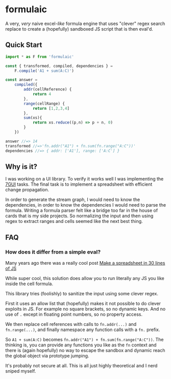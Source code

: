 # formulaic

A very, _very_ naive excel-_like_ formula engine that uses "clever" regex search replace to create a (hopefully) sandboxed JS script that is then eval'd.

## Quick Start

```js
import * as F from 'formulaic'

const { transformed, compiled, dependencies } = 
    F.compile('A1 + sum(A:C)')

const answer = 
    compiled({
        addr(cellReference) {
            return 4
        },
        range(cellRange) {
            return [1,2,3,4]
        },
        sum(xs){
            return xs.reduce((p,n) => p + n, 0)
        }
    })

answer //=> 14
transformed //=>'fn.addr("A1") + fn.sum(fn.range("A:C"))'
dependencies //=> { addr: ['A1'], range: ['A:C'] }
```

## Why is it?

I was working on a UI library.  To verify it works well I was implementing the [7GUI](https://eugenkiss.github.io/7guis/) tasks.  The final task is to implement a spreadsheet with efficient change propagation.

In order to generate the stream graph, I would need to know the dependencies, in order to know the dependencies I would need to parse the formula.  Writing a formula parser felt like a bridge too far in the house of cards that is my side projects.  So normalizing the input and then using regex to extract ranges and cells seemed like the next best thing.

## FAQ

### How does it differ from a simple eval?

Many years ago there was a really cool post [Make a spreadsheet in 30 lines of JS](https://news.ycombinator.com/item?id=6725387)

While super cool, this solution does allow you to run literally any JS you like inside the cell formula.

This library tries (foolishly) to sanitize the input using some clever regex.

First it uses an allow list that (hopefully) makes it not possible to do clever exploits in JS.  For example no square brackets, so no dynamic keys.  And no use of `.` except in floating point numbers, so no property access.

We then replace cell references with calls to `fn.addr(...)` and `fn.range(...)`, and finally namespace any function calls with a `fn.` prefix.

So `A1 + sum(A:C)` becomes `fn.addr("A1") + fn.sum(fn.range("A:C"))`.  The thinking is, you can provide any functions you like as the `fn` context and there is (again hopefully) no way to escape the sandbox and dynamic reach the global object via prototype jumping.

It's probably not secure at all.  This is all just highly theoretical and I nerd sniped myself.